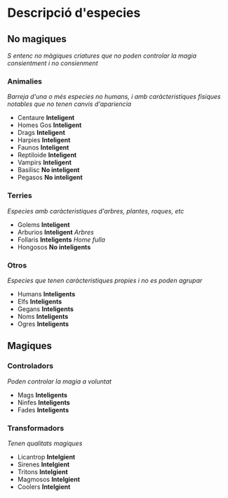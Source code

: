 # Descripció d'especies

## No magiques

*S entenc no màgiques criatures que no poden controlar la magia consientment i no consienment*

### Animalies

*Barreja d'una o més especies no humans, i amb caràcteristiques físiques notables que no tenen canvis d'apariencia*
  - Centaure **Inteligent** 
  - Homes Gos **Inteligent** 
  - Drags **Inteligent** 
  - Harpies **Inteligent** 
  - Faunos **Inteligent** 
  - Reptiloide **Inteligent** 
  - Vampirs **Inteligent** 
  - Basilisc **No inteligent** 
  - Pegasos **No inteligent** 

### Terries 

*Especies amb caràcteristiques d'arbres, plantes, roques, etc*
  - Golems **Inteligent**
  - Arburios **Inteligent** *Arbres*
  - Follaris **Inteligents** *Home fulla*
  - Hongosos **No inteligents**

### Otros

*Especies que tenen caràcteristiques propies i no es poden agrupar*
  - Humans **Inteligents** 
  - Elfs **Inteligents** 
  - Gegans **Inteligents** 
  - Noms **Inteligents** 
  - Ogres **Inteligents**

## Magiques

### Controladors

*Poden controlar la magia a voluntat*
  - Mags **Inteligents**
  - Ninfes **Inteligents**
  - Fades **Inteligents**

### Transformadors

*Tenen qualitats magiques*
  - Licantrop **Intelgient**
  - Sirenes **Intelgient**
  - Tritons **Intelgient**
  - Magmosos **Intelgient**
  - Coolers **Intelgient**
